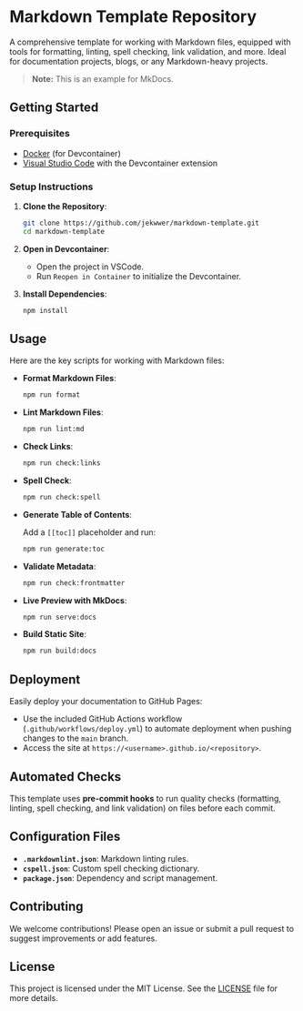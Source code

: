 # Markdown Template Repository

A comprehensive template for working with Markdown files, equipped with tools for formatting, linting, spell checking,
link validation, and more. Ideal for documentation projects, blogs, or any Markdown-heavy projects.

> **Note:** This is an example for MkDocs.

## Getting Started

### Prerequisites

- [Docker](https://www.docker.com/) (for Devcontainer)
- [Visual Studio Code](https://code.visualstudio.com/) with the Devcontainer extension

### Setup Instructions

1. **Clone the Repository**:

   ```bash
   git clone https://github.com/jekwwer/markdown-template.git
   cd markdown-template
   ```

2. **Open in Devcontainer**:

   - Open the project in VSCode.
   - Run `Reopen in Container` to initialize the Devcontainer.

3. **Install Dependencies**:

   ```bash
   npm install
   ```

## Usage

Here are the key scripts for working with Markdown files:

- **Format Markdown Files**:

  ```bash
  npm run format
  ```

- **Lint Markdown Files**:

  ```bash
  npm run lint:md
  ```

- **Check Links**:

  ```bash
  npm run check:links
  ```

- **Spell Check**:

  ```bash
  npm run check:spell
  ```

- **Generate Table of Contents**:

  Add a `[[toc]]` placeholder and run:

  ```bash
  npm run generate:toc
  ```

- **Validate Metadata**:

  ```bash
  npm run check:frontmatter
  ```

- **Live Preview with MkDocs**:

  ```bash
  npm run serve:docs
  ```

- **Build Static Site**:

  ```bash
  npm run build:docs
  ```

## Deployment

Easily deploy your documentation to GitHub Pages:

- Use the included GitHub Actions workflow (`.github/workflows/deploy.yml`) to automate deployment when pushing changes
  to the `main` branch.
- Access the site at `https://<username>.github.io/<repository>`.

## Automated Checks

This template uses **pre-commit hooks** to run quality checks (formatting, linting, spell checking, and link validation)
on files before each commit.

## Configuration Files

- **`.markdownlint.json`**: Markdown linting rules.
- **`cspell.json`**: Custom spell checking dictionary.
- **`package.json`**: Dependency and script management.

## Contributing

We welcome contributions! Please open an issue or submit a pull request to suggest improvements or add features.

## License

This project is licensed under the MIT License.
See the [LICENSE](https://github.com/Jekwwer/markdown-template/blob/main/LICENSE) file for more details.
